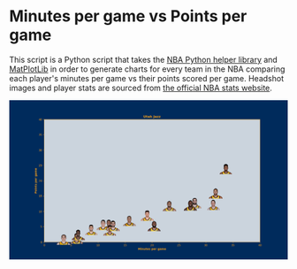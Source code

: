 # Minutes per game vs Points per game
This script is a Python script that takes the [NBA Python helper library](https://pypi.org/project/nba-api/) and [MatPlotLib](https://matplotlib.org/) in order to generate charts for every team in the NBA comparing each player's minutes per game vs their points scored per game. Headshot images and player stats are sourced from [the official NBA stats website](https://stats.nba.com/).

![Example](https://github.com/poastertoaster/nba-data-visualization/blob/master/Utah%20Jazz.png)
